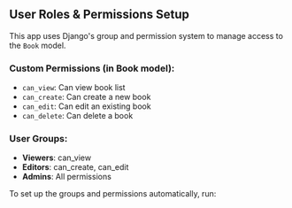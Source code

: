 ## User Roles & Permissions Setup

This app uses Django's group and permission system to manage access to the `Book` model.

### Custom Permissions (in Book model):
- `can_view`: Can view book list
- `can_create`: Can create a new book
- `can_edit`: Can edit an existing book
- `can_delete`: Can delete a book

### User Groups:
- **Viewers**: can_view
- **Editors**: can_create, can_edit
- **Admins**: All permissions

To set up the groups and permissions automatically, run:

